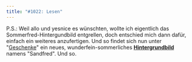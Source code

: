 ```yaml
---
title: "#1022: Lesen"
---
```


P.S.: 
Weil allo und yesnice es wünschten, wollte ich eigentlich das Sommerfred-Hintergundbild entgrellen, doch entschied mich dann dafür, einfach ein weiteres anzufertigen. 
Und so findet sich nun unter "<a href="http://www.fonflatter.de/geschenke">Geschenke</a>" ein neues, wunderfein-sommerliches <a href="http://www.fonflatter.de/hintergrundbilder"><strong>Hintergrundbild</strong></a> namens "Sandfred".
Und so.

